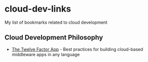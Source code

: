 # cloud-dev-links
My list of bookmarks related to cloud development

## Cloud Development Philosophy
* [The Twelve Factor App](https://12factor.net/) - Best practices for building cloud-based middleware apps in any language
